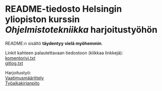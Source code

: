 # README-tiedosto Helsingin yliopiston kurssin *Ohjelmistotekniikka* harjoitustyöhön

README:n sisältö **täydentyy vielä myöhemmin**.

Linkit kahteen palautettavaan tiedostoon (klikkaa linkkejä):  
[komentorivi.txt](https://github.com/henkkah/ot-harjoitustyo/blob/master/laskarit/viikko1/komentorivi.txt)  
[gitlog.txt](https://github.com/henkkah/ot-harjoitustyo/blob/master/laskarit/viikko1/gitlog.txt)

Harjoitustyö:  
[Vaatimusmäärittely](https://github.com/henkkah/ot-harjoitustyo/blob/master/dokumentaatio/vaatimusmaarittely.md)  
[Työaikakirjanpito](https://github.com/henkkah/ot-harjoitustyo/blob/master/dokumentaatio/tyoaikakirjanpito.md)
